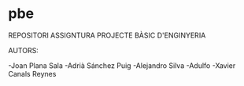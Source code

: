 # pbe
REPOSITORI ASSIGNTURA PROJECTE BÀSIC D'ENGINYERIA

AUTORS:

-Joan Plana Sala
-Adrià Sánchez Puig
-Alejandro Silva
-Adulfo
-Xavier Canals Reynes

